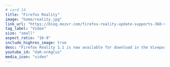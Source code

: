 ```yaml
---
# card 14
title: "Firefox Reality"
image: "home/reality.jpg"
link_url: "https://blog.mozvr.com/firefox-reality-update-supports-360-videos-and-7-additional-languages/?utm_source=www.mozilla.org&utm_medium=referral&utm_campaign=homepage&utm_content=card"
tag_label: "Video"
size: "small"
aspect_ratio: "16-9"
include_highres_image: true
desc: "Firefox Reality 1.1 is now available for download in the Viveport, Oculus, and Daydream app stores."
youtube_id: "daK-nrAgCus"
media_icon: "video"
---
```

